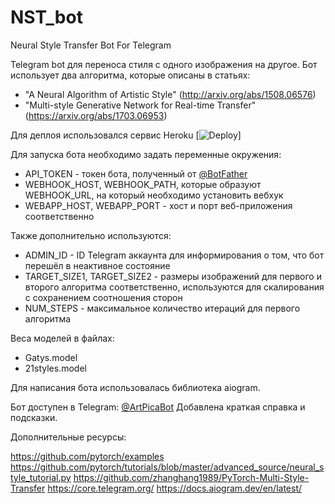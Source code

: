 # NST_bot
Neural Style Transfer Bot For Telegram

Telegram bot для переноса стиля с одного изображения на другое.
Бот использует два алгоритма, которые описаны в статьях:
- "A Neural Algorithm of Artistic Style" (http://arxiv.org/abs/1508.06576)
- "Multi-style Generative Network for Real-time Transfer" (https://arxiv.org/abs/1703.06953)

Для деплоя использовался сервис Heroku [![Deploy](https://www.herokucdn.com/deploy/button.svg)]

Для запуска бота необходимо задать переменные окружения:
- API_TOKEN - токен бота, полученный от [@BotFather](https://t.me/BotFather)
- WEBHOOK_HOST, WEBHOOK_PATH, которые образуют WEBHOOK_URL, на который необходимо установить вебхук
- WEBAPP_HOST, WEBAPP_PORT - хост и порт веб-приложения соответственно

Также дополнительно используются:

- ADMIN_ID - ID Telegram аккаунта для информирования о том, что бот перешёл в неактивное состояние
- TARGET_SIZE1, TARGET_SIZE2 - размеры изображений для первого и второго алгоритма соответственно, используются для скалирования с сохранением соотношения сторон
- NUM_STEPS - максимальное количество итераций для первого алгоритма

Веса моделей в файлах:
- Gatys.model
- 21styles.model

Для написания бота использовалась библиотека aiogram.

Бот доступен в Telegram: [@ArtPicaBot](https://t.me/ArtPicaBot)
Добавлена краткая справка и подсказки.


Дополнительные ресурсы:

https://github.com/pytorch/examples
https://github.com/pytorch/tutorials/blob/master/advanced_source/neural_style_tutorial.py
https://github.com/zhanghang1989/PyTorch-Multi-Style-Transfer
https://core.telegram.org/
https://docs.aiogram.dev/en/latest/
